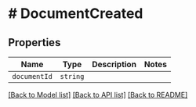# # DocumentCreated



## Properties

Name | Type | Description | Notes
------------ | ------------- | ------------- | -------------
| `documentId` | ```string``` |   |  |

[[Back to Model list]](../README.md#models) [[Back to API list]](../README.md#api-endpoints) [[Back to README]](../README.md)
